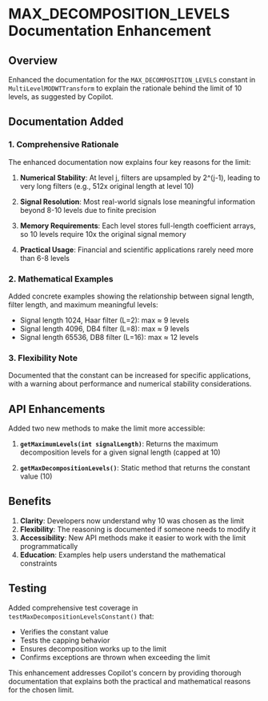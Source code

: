 # MAX_DECOMPOSITION_LEVELS Documentation Enhancement

## Overview
Enhanced the documentation for the `MAX_DECOMPOSITION_LEVELS` constant in `MultiLevelMODWTTransform` to explain the rationale behind the limit of 10 levels, as suggested by Copilot.

## Documentation Added

### 1. Comprehensive Rationale
The enhanced documentation now explains four key reasons for the limit:

1. **Numerical Stability**: At level j, filters are upsampled by 2^(j-1), leading to very long filters (e.g., 512x original length at level 10)

2. **Signal Resolution**: Most real-world signals lose meaningful information beyond 8-10 levels due to finite precision

3. **Memory Requirements**: Each level stores full-length coefficient arrays, so 10 levels require 10x the original signal memory

4. **Practical Usage**: Financial and scientific applications rarely need more than 6-8 levels

### 2. Mathematical Examples
Added concrete examples showing the relationship between signal length, filter length, and maximum meaningful levels:
- Signal length 1024, Haar filter (L=2): max ≈ 9 levels
- Signal length 4096, DB4 filter (L=8): max ≈ 9 levels  
- Signal length 65536, DB8 filter (L=16): max ≈ 12 levels

### 3. Flexibility Note
Documented that the constant can be increased for specific applications, with a warning about performance and numerical stability considerations.

## API Enhancements

Added two new methods to make the limit more accessible:

1. **`getMaximumLevels(int signalLength)`**: Returns the maximum decomposition levels for a given signal length (capped at 10)

2. **`getMaxDecompositionLevels()`**: Static method that returns the constant value (10)

## Benefits

1. **Clarity**: Developers now understand why 10 was chosen as the limit
2. **Flexibility**: The reasoning is documented if someone needs to modify it
3. **Accessibility**: New API methods make it easier to work with the limit programmatically
4. **Education**: Examples help users understand the mathematical constraints

## Testing
Added comprehensive test coverage in `testMaxDecompositionLevelsConstant()` that:
- Verifies the constant value
- Tests the capping behavior
- Ensures decomposition works up to the limit
- Confirms exceptions are thrown when exceeding the limit

This enhancement addresses Copilot's concern by providing thorough documentation that explains both the practical and mathematical reasons for the chosen limit.